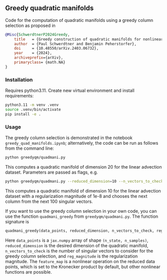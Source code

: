 ## Greedy quadratic manifolds

Code for the computation of quadratic manifolds using a greedy column selection as proposed in
```bibtex
@Misc{SchwerdtnerP2024Greedy,
    title	= {Greedy construction of quadratic manifolds for nonlinear dimensionality reduction and nonlinear model reduction},
    author	= {Paul Schwerdtner and Benjamin Peherstorfer},
    doi		= {10.48550/arXiv.2403.06732},
    year	= {2024},
    archiveprefix={arXiv},
    primaryclass= {math.NA}
}
```

### Installation
Requires python3.11. Create new virtual environment and install requirements:
```bash
python3.11 -m venv .venv
source .venv/bin/activate
pip install -e .
```

### Usage
The greedy column selection is demonstrated in the notebook `greedy_quad_manifolds.ipynb`; alternatively, the code can be run as follows from the command line:
```bash
python greedyqm/quadmani.py
```
This computes a quadratic manifold of dimension 20 for the linear advection dataset. Parameters are passed as flags, e.g.
```bash
python greedyqm/quadmani.py --reduced_dimension=10 --n_vectors_to_check=100 --reg_magnitude=1e-8
```
This computes a quadratic manifold of dimension 10 for the linear advection dataset with a regularization magnitude of 1e-8 and chooses the next column from the next 100 singular vectors.

If you want to use the greedy column selection in your own code, you can use the function `quadmani_greedy` from `greedyqm/quadmani.py`. The function signature is
```python
quadmani_greedy(data_points, reduced_dimension, n_vectors_to_check, reg_magnitude, feature_map)
```
Here `data_points` is a `jax.numpy` array of shape `(n_state, n_samples)`, `reduced_dimension` is the desired dimension of the quadratic manifold, `n_vectors_to_check` is the number of singular vectors to consider for the greedy column selection, and `reg_magnitude` is the regularization magnitude. The `feature_map` is a nonlinear operation on the reduced data points, which is set to the Kronecker product by default, but other nonlinear functions are possible.
